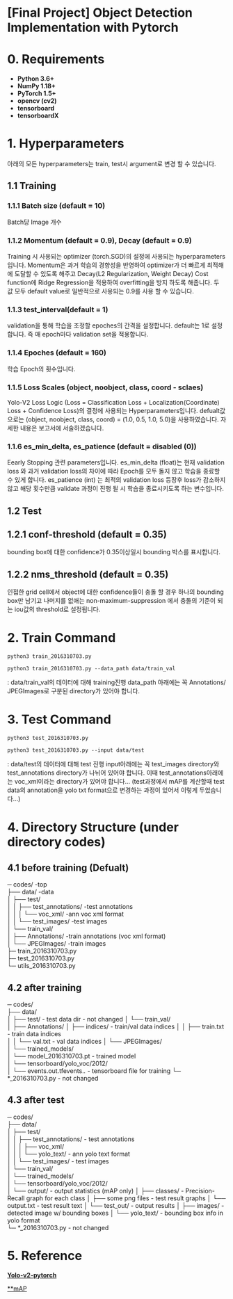 [Final Project] Object Detection Implementation with Pytorch
======================

# 0. Requirements
* **Python 3.6+**
* **NumPy 1.18+**
* **PyTorch 1.5+**
* **opencv (cv2)**
* **tensorboard**
* **tensorboardX**

# 1. Hyperparameters
아래의 모든 hyperparameters는 train, test시 argument로 변경 할 수 있습니다.

## 1.1 Training
### 1.1.1 Batch size (default = 10)
Batch당 Image 개수 

### 1.1.2 Momentum (default = 0.9), Decay (default = 0.9)
Training 시 사용되는 optimizer (torch.SGD)의 설정에 사용되는 hyperparameters입니다.
Momentum은 과거 학습의 경향성을 반영하여 optimizer가 더 빠르게 최적해에 도달할 수 있도록 해주고
Decay(L2 Regularization, Weight Decay) Cost function에 Ridge Regression을 적용하여 overfitting을 방지 하도록 해줍니다.
두 값 모두 default value로 일반적으로 사용되는 0.9를 사용 할 수 있습니다.

### 1.1.3 test_interval(default = 1)
validation을 통해 학습을 조정할 epoches의 간격을 설정합니다.
default는 1로 설정합니다. 즉 매 epoch마다 validation set을 적용합니다.

### 1.1.4 Epoches (default = 160)
학습 Epoch의 횟수입니다.

### 1.1.5 Loss Scales (object, noobject, class, coord - sclaes)
Yolo-V2 Loss Logic (Loss = Classification Loss + Localization(Coordinate) Loss + Confidence Loss)의 결정에 사용되는
Hyperparameters입니다. 
defualt값으로는 (object, noobject, class, coord) = (1.0, 0.5, 1.0, 5.0)을 사용하였습니다.
자세한 내용은 보고서에 서술하겠습니다.

### 1.1.6 es_min_delta, es_patience (default = disabled (0))
Eearly Stopping 관련 parameters입니다. 
es_min_delta (float)는 현재 validation loss 와 과거 validation loss의 차이에 따라 Epoch를 모두 돌지 않고 학습을 종료할 수 있게 합니다.
es_patience (int) 는 최적의 validation loss 등장후 loss가 감소하지 않고 해당 횟수만큼 validate 과정이 진행 될 시 학습을 종료시키도록 하는 변수입니다.

## 1.2 Test
## 1.2.1 conf-threshold (default = 0.35)
bounding box에 대한 confidence가 0.35이상일시 bounding 박스를 표시합니다.

## 1.2.2 nms_threshold (default = 0.35)
인접한 grid cell에서 object에 대한 confidence들이 충돌 할 경우 하나의 bounding box만 남기고 나머지를 없애는 non-maximum-suppression
에서 충돌의 기준이 되는 iou값의 threshold로 설정됩니다. 


# 2. Train Command
```
python3 train_2016310703.py
```
```
python3 train_2016310703.py --data_path data/train_val
```
: data/train_val의 데이터에 대해 training진행
data_path 아래에는 꼭 Annotations/ JPEGImages로 구분된 directory가 있어야 합니다.

# 3. Test Command
```
python3 test_2016310703.py
```
```
python3 test_2016310703.py --input data/test
```
: data/test의 데이터에 대해 test 진행 
input아래에는 꼭 test_images directory와 test_annotations directory가 나뉘어 있어야 합니다.
이때 test_annotations아래에는 voc_xml이라는 directory가 있어야 합니다...
(test과정에서 mAP를 계산할때 test data의 annotation을 yolo txt format으로 변경하는 과정이 있어서 이렇게 두었습니다...)


# 4. Directory Structure (under directory codes)

## 4.1 before training (Defualt)  
─ codes/				-top  
  ├── data/			-data  
  │  ├── test/  
  │  │   ├── test_annotations/	-test annotations  
  │  │   │   └── voc_xml/	-ann voc xml format  
  │  │   └── test_images/		-test images  
  │  └── train_val/  
  │       ├── Annotations/		-train annotations (voc xml format)  
  │       └── JPEGImages/		-train images  
  ├─ train_2016310703.py  
  ├─ test_2016310703.py  
  └─ utils_2016310703.py  

## 4.2 after training   
─ codes/				  
  ├── data/  
  │  ├── test/                          - test data dir - not changed
  │  └── train_val/  
  │       ├── Annotations/ 
  │       ├── indices/		              - train/val data indices
  │       │      ├── train.txt		      - train data indices  
  │       │      └── val.txt		        - val data indices
  │       └── JPEGImages/		
  │  └── trained_models/  
  │       └── model_2016310703.pt		     - trained model  
  │  └── tensorboard/yolo_voc/2012/  
  │       └── events.out.tfevents.*.*		 - tensorboard file for training 
  └─ *_2016310703.py                     - not changed  

## 4.3 after test  
─ codes/     
  ├── data/   
  │  ├── test/  
  │  │   ├── test_annotations/	      - test annotations  
  │  │   │   ├── voc_xml/	            
  │  │   │   └── yolo_text/	          - ann yolo text format  
  │  │   └── test_images/		          - test images  
  │  └── train_val/                   
  │  └── trained_models/  
  │  └── tensorboard/yolo_voc/2012/  
  │  └── output/                      - output statistics (mAP only) 
  │       ├── classes/                - Precision-Recall graph for each class
  │       ├── some png files          - test result graphs
  │       └── output.txt              - test result text
  │  └── test_out/                    - output results 
  │       ├── images/                  - detected image w/ bounding boxes
  │       └── yolo_text/               - bounding box info in yolo format  
  └─ *_2016310703.py                     - not changed  


  
# 5. Reference
[**Yolo-v2-pytorch**](https://github.com/uvipen/Yolo-v2-pytorch)

[**mAP](https://github.com/Cartucho/mAP)
